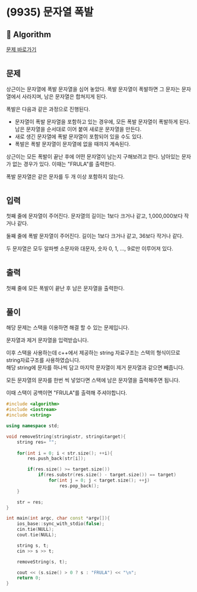 # (9935) 문자열 폭발
## :100: Algorithm
[문제 바로가기](https://www.acmicpc.net/problem/5543)
#
## 문제
상근이는 문자열에 폭발 문자열을 심어 놓았다. 폭발 문자열이 폭발하면 그 문자는 문자열에서 사라지며, 남은 문자열은 합쳐지게 된다.

폭발은 다음과 같은 과정으로 진행된다.

- 문자열이 폭발 문자열을 포함하고 있는 경우에, 모든 폭발 문자열이 폭발하게 된다. 남은 문자열을 순서대로 이어 붙여 새로운 문자열을 만든다.
- 새로 생긴 문자열에 폭발 문자열이 포함되어 있을 수도 있다.
- 폭발은 폭발 문자열이 문자열에 없을 때까지 계속된다.

상근이는 모든 폭발이 끝난 후에 어떤 문자열이 남는지 구해보려고 한다. 남아있는 문자가 없는 경우가 있다. 이때는 "FRULA"를 출력한다.

폭발 문자열은 같은 문자를 두 개 이상 포함하지 않는다.
#
## 입력
첫째 줄에 문자열이 주어진다. 문자열의 길이는 1보다 크거나 같고, 1,000,000보다 작거나 같다.

둘째 줄에 폭발 문자열이 주어진다. 길이는 1보다 크거나 같고, 36보다 작거나 같다.

두 문자열은 모두 알파벳 소문자와 대문자, 숫자 0, 1, ..., 9로만 이루어져 있다.
#
## 출력
첫째 줄에 모든 폭발이 끝난 후 남은 문자열을 출력한다.
#
## 풀이
해당 문제는 스택을 이용하면 해결 할 수 있는 문제입니다.  

문자열과 제거 문자열을 입력받습니다.  

이후 스택을 사용하는데 c++에서 제공하는 string 자료구조는 스택의 형식이므로 string자료구조를 사용하였습니다.  
해당 string에 문자를 하나씩 담고 마지막 문자열이 제거 문자열과 같으면 빼줍니다.  

모든 문자열의 문자를 한번 씩 넣었다면 스택에 남은 문자열을 출력해주면 됩니다.

이때 스택이 공백이면 "FRULA"를 출력해 주셔야합니다.

```cpp
#include <algorithm>
#include <iostream>
#include <string>

using namespace std;

void removeString(string&str, string&target){
    string res= "";
        
    for(int i = 0; i < str.size(); ++i){
        res.push_back(str[i]);

        if(res.size() >= target.size())
            if(res.substr(res.size() - target.size()) == target)
                for(int j = 0; j < target.size(); ++j)
                    res.pop_back();
    }

    str = res;
}

int main(int argc, char const *argv[]){
    ios_base::sync_with_stdio(false);
    cin.tie(NULL);
    cout.tie(NULL);

    string s, t;
    cin >> s >> t;

    removeString(s, t);

    cout << (s.size() > 0 ? s : "FRULA") << "\n";
    return 0;
}
```